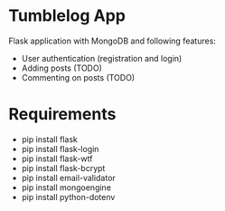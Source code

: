 # Tumblelog App

Flask application with MongoDB and following features:
- User authentication (registration and login)
- Adding posts (TODO)
- Commenting on posts (TODO)

# Requirements

- pip install flask 
- pip install flask-login
- pip install flask-wtf
- pip install flask-bcrypt
- pip install email-validator
- pip install mongoengine
- pip install python-dotenv
